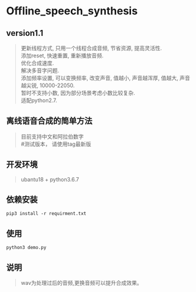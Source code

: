 # Offline_speech_synthesis

## version1.1
> 更新线程方式, 只用一个线程合成音频, 节省资源, 提高灵活性.  
> 添加reset, 快速重置, 重新播放音频.  
> 优化合成速度.  
> 解决多音字问题.  
> 添加频率设置, 可以变换频率, 改变声音, 值越小, 声音越浑厚, 值越大, 声音越尖锐, 10000-22050.  
> 暂时不支持小数, 因为部分场景考虑小数比较复杂.  
> 适配python2.7.  

## 离线语音合成的简单方法
> 目前支持中文和阿拉伯数字  
> #测试版本， 请使用tag最新版

## 开发环境
> ubantu18 + python3.6.7  

## 依赖安装
```shell 
pip3 install -r requirment.txt   
```

## 使用
```shell   
python3 demo.py   
```  

## 说明
> wav为处理过后的音频,更换音频可以提升合成效果。 
